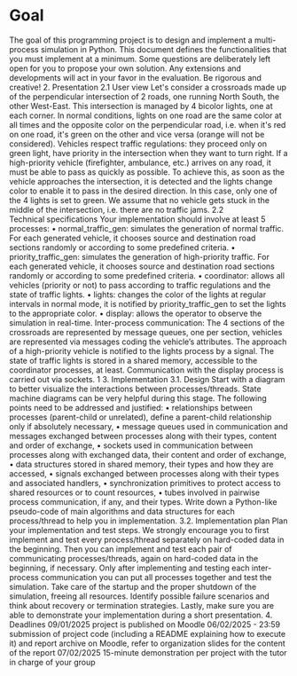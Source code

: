 # Goal #
 The goal of this programming project is to design and implement a multi-process simulation in Python.
 This document defines the functionalities that you must implement at a minimum. Some questions are
 deliberately left open for you to propose your own solution. Any extensions and developments will act
 in your favor in the evaluation. Be rigorous and creative!
 2.   Presentation
 2.1   User view
 Let's consider a crossroads made up of the perpendicular intersection of 2 roads, one running North
South, the other West-East. This intersection is managed by 4 bicolor lights, one at each corner. In
 normal conditions, lights on one road are the same color at all times and the opposite color on the
 perpendicular road, i.e. when it's red on one road, it's green on the other and vice versa (orange will not
 be considered). Vehicles respect traffic regulations: they proceed only on green light, have priority in
 the intersection when they want to turn right. If a high-priority vehicle (firefighter, ambulance, etc.)
 arrives on any road, it must be able to pass as quickly as possible. To achieve this, as soon as the
 vehicle approaches the intersection, it is detected and the lights change color to enable it to pass in the
 desired direction. In this case, only one of the 4 lights is set to green. We assume that no vehicle gets
 stuck in the middle of the intersection, i.e. there are no traffic jams. 
2.2   
Technical specifications
 Your implementation should involve at least 5 processes:
 • normal_traffic_gen: simulates the generation of normal traffic. For each generated vehicle, it
 chooses source and destination road sections randomly or according to some predefined criteria.
 • priority_traffic_gen: simulates the generation of high-priority traffic. For each generated
 vehicle, it chooses source and destination road sections randomly or according to some
 predefined criteria.
 • coordinator: allows all vehicles (priority or not) to pass according to traffic regulations and
 the state of traffic lights. 
• lights: changes the color of the lights at regular intervals in normal mode, it is notified by
 priority_traffic_gen to set the lights to the appropriate color.
 • display: allows the operator to observe the simulation in real-time.
 Inter-process communication: The 4 sections of the crossroads are represented by message queues,
 one per section, vehicles are represented via messages coding the vehicle’s attributes. The approach of
 a high-priority vehicle is notified to the lights process by a signal. The state of traffic lights is stored
 in a shared memory, accessible to the coordinator processes, at least. Communication with the
 display process is carried out via sockets.
 1
3.   Implementation
 3.1.   Design
 Start with a diagram to better visualize the interactions between processes/threads. State machine
 diagrams can be very helpful during this stage. The following points need to be addressed and justified:
 • relationships between processes (parent-child or unrelated), define a parent-child relationship
 only if absolutely necessary,
 • message queues used in communication and messages exchanged between processes along with
 their types, content and order of exchange,
 • sockets used in communication between processes along with exchanged data, their content and
 order of exchange,
 • data structures stored in shared memory, their types and how they are accessed,
 • signals exchanged between processes along with their types and associated handlers,
 • synchronization primitives to protect access to shared resources or to count resources,
 • tubes involved in pairwise process communication, if any, and their types.
 Write down a Python-like pseudo-code of main algorithms and data structures for each process/thread
 to help you in implementation.
 3.2.   Implementation plan
 Plan your implementation and test steps. We strongly encourage you to first implement and test every
 process/thread separately on hard-coded data in the beginning. Then you can implement and test each
 pair of communicating processes/threads, again on hard-coded data in the beginning, if necessary. Only
 after implementing and testing each inter-process communication you can put all processes together
 and test the simulation. Take care of the startup and the proper shutdown of the simulation, freeing all
 resources. Identify possible failure scenarios and think about recovery or termination strategies. Lastly,
 make sure you are able to demonstrate your implementation during a short presentation. 
4.   Deadlines
 09/01/2025
 project is published on Moodle
 06/02/2025 - 23:59
 submission of project code (including a README explaining how to
 execute it) and report archive on Moodle, refer to organization slides for
 the content of the report
 07/02/2025 
15-minute demonstration per project with the tutor in charge of your group
